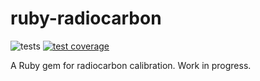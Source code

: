 # ruby-radiocarbon

![tests](https://github.com/joeroe/ruby-radiocarbon/actions/workflows/tests.yml/badge.svg)
[![test coverage](https://coveralls.io/repos/github/joeroe/ruby-radiocarbon/badge.svg?branch=main)](https://coveralls.io/github/joeroe/ruby-radiocarbon?branch=main)

A Ruby gem for radiocarbon calibration. Work in progress.
